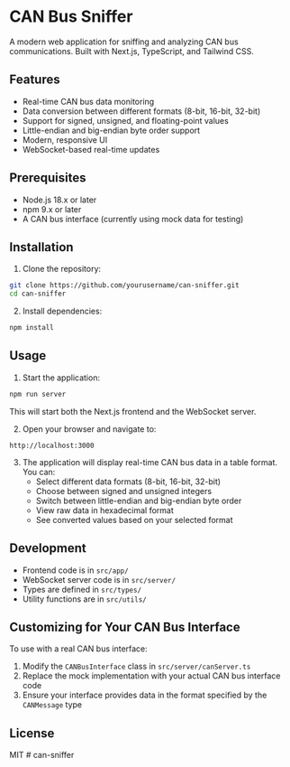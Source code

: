 # CAN Bus Sniffer

A modern web application for sniffing and analyzing CAN bus communications. Built with Next.js, TypeScript, and Tailwind CSS.

## Features

- Real-time CAN bus data monitoring
- Data conversion between different formats (8-bit, 16-bit, 32-bit)
- Support for signed, unsigned, and floating-point values
- Little-endian and big-endian byte order support
- Modern, responsive UI
- WebSocket-based real-time updates

## Prerequisites

- Node.js 18.x or later
- npm 9.x or later
- A CAN bus interface (currently using mock data for testing)

## Installation

1. Clone the repository:
```bash
git clone https://github.com/yourusername/can-sniffer.git
cd can-sniffer
```

2. Install dependencies:
```bash
npm install
```

## Usage

1. Start the application:
```bash
npm run server
```

This will start both the Next.js frontend and the WebSocket server.

2. Open your browser and navigate to:
```
http://localhost:3000
```

3. The application will display real-time CAN bus data in a table format. You can:
   - Select different data formats (8-bit, 16-bit, 32-bit)
   - Choose between signed and unsigned integers
   - Switch between little-endian and big-endian byte order
   - View raw data in hexadecimal format
   - See converted values based on your selected format

## Development

- Frontend code is in `src/app/`
- WebSocket server code is in `src/server/`
- Types are defined in `src/types/`
- Utility functions are in `src/utils/`

## Customizing for Your CAN Bus Interface

To use with a real CAN bus interface:

1. Modify the `CANBusInterface` class in `src/server/canServer.ts`
2. Replace the mock implementation with your actual CAN bus interface code
3. Ensure your interface provides data in the format specified by the `CANMessage` type

## License

MIT
#   c a n - s n i f f e r  
 